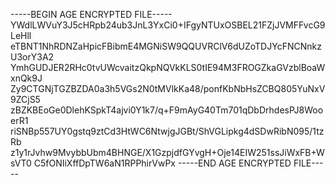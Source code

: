 -----BEGIN AGE ENCRYPTED FILE-----
YWdlLWVuY3J5cHRpb24ub3JnL3YxCi0+IFgyNTUxOSBEL21FZjJVMFFvcG9LeHll
eTBNT1NhRDNZaHpicFBibmE4MGNiSW9QQUVRClV6dUZoTDJYcFNCNnkzU3orY3A2
YmhGUDJER2RHc0tvUWcvaitzQkpNQVkKLS0tIE94M3FROGZkaGVzblBoaWxnQk9J
Zy9CTGNjTGZBZDA0a3h5VGs2N0tMVlkKa48/ponfKbNbHsZCBQ805YuNxV9ZCjS5
zBZKBEoGe0DlehKSpkT4ajvi0Y1k7/q+F9mAyG40Tm701qDbDrhdesPJ8WooerR1
riSNBp557UY0gstq9ztCd3HtWC6NtwjgJGBt/ShVGLipkg4dSDwRibN095/1tzRb
z1y1rJvhw9MvybbUbm4BHNGE/X1GzpjdfGYvgH+Oje14EIW251ssJiWxFB+WsVT0
C5fONIiXffDpTW6aN1RPPhirVwPx
-----END AGE ENCRYPTED FILE-----
